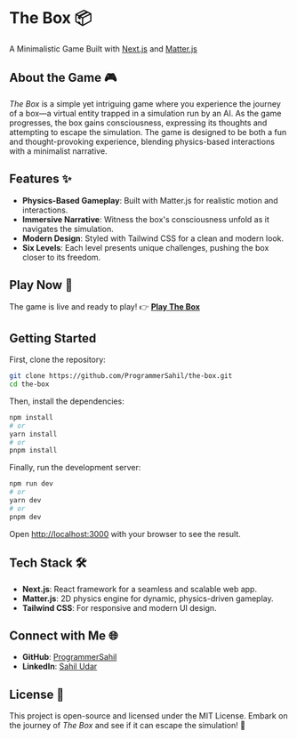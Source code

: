 # The Box 📦
A Minimalistic Game Built with [Next.js](https://nextjs.org/) and [Matter.js](https://brm.io/matter-js/)
## About the Game 🎮
*The Box* is a simple yet intriguing game where you experience the journey of a box—a virtual entity trapped in a simulation run by an AI. As the game progresses, the box gains consciousness, expressing its thoughts and attempting to escape the simulation.
The game is designed to be both a fun and thought-provoking experience, blending physics-based interactions with a minimalist narrative.
## Features ✨
- **Physics-Based Gameplay**: Built with Matter.js for realistic motion and interactions.
- **Immersive Narrative**: Witness the box's consciousness unfold as it navigates the simulation.
- **Modern Design**: Styled with Tailwind CSS for a clean and modern look.
- **Six Levels**: Each level presents unique challenges, pushing the box closer to its freedom.
## Play Now 🎉
The game is live and ready to play!
👉 **[Play The Box](https://the-box-ashy.vercel.app)**
## Getting Started
First, clone the repository:
```bash
git clone https://github.com/ProgrammerSahil/the-box.git
cd the-box
```
Then, install the dependencies:
```bash
npm install
# or
yarn install
# or
pnpm install
```
Finally, run the development server:
```bash
npm run dev
# or
yarn dev
# or
pnpm dev
```
Open [http://localhost:3000](http://localhost:3000) with your browser to see the result.
## Tech Stack 🛠️
- **Next.js**: React framework for a seamless and scalable web app.
- **Matter.js**: 2D physics engine for dynamic, physics-driven gameplay.
- **Tailwind CSS**: For responsive and modern UI design.
## Connect with Me 🌐
- **GitHub**: [ProgrammerSahil](https://github.com/ProgrammerSahil)
- **LinkedIn**: [Sahil Udar](https://www.linkedin.com/in/sahil-udar-467a71194/)
## License 📜
This project is open-source and licensed under the MIT License.
Embark on the journey of *The Box* and see if it can escape the simulation! 🚀
